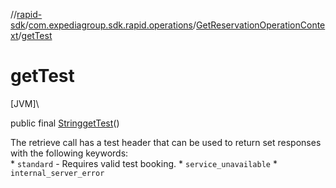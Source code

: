 //[rapid-sdk](../../../index.md)/[com.expediagroup.sdk.rapid.operations](../index.md)/[GetReservationOperationContext](index.md)/[getTest](get-test.md)

# getTest

[JVM]\

public final [String](https://docs.oracle.com/javase/8/docs/api/java/lang/String.html)[getTest](get-test.md)()

The retrieve call has a test header that can be used to return set responses with the following keywords:<br> * `standard` - Requires valid test booking. * `service_unavailable` * `internal_server_error`
